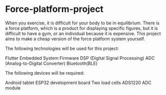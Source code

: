 # Force-platform-project
When you exercise, it is difficult for your body to be in equilibrium. There is a force platform, which is a product for displaying specific figures, but it is difficult to have a gym, or an individual because it is expensive. This project aims to make a cheap version of the force platform system yourself.

The following technologies will be used for this project:

Flutter
Embedded System
Firmware
DSP (Digital Signal Processing)
ADC (Analog-to-Digital Converter)
Bluetooth(BLE)

The following devices will be required:

Android tablet
ESP32 development board
Two load cells
ADS1220 ADC module

